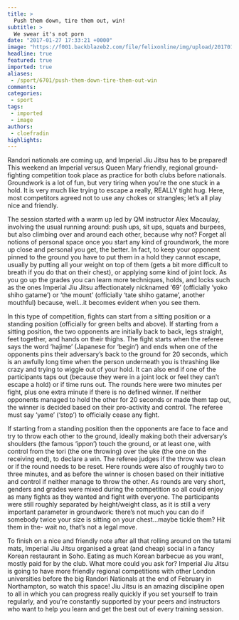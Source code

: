 ```yaml
---
title: >
  Push them down, tire them out, win!
subtitle: >
  We swear it's not porn
date: "2017-01-27 17:33:21 +0000"
image: "https://f001.backblazeb2.com/file/felixonline/img/upload/201701271733-felix-Picture1.png"
headline: true
featured: true
imported: true
aliases:
 - /sport/6701/push-them-down-tire-them-out-win
comments:
categories:
 - sport
tags:
 - imported
 - image
authors:
 - cloefradin
highlights:
---
```


Randori nationals are coming up, and Imperial Jiu Jitsu has to be prepared! This weekend an Imperial versus Queen Mary friendly, regional ground-fighting competition took place as practice for both clubs before nationals. Groundwork is a lot of fun, but very tiring when you’re the one stuck in a hold. It is very much like trying to escape a really, REALLY tight hug. Here, most competitors agreed not to use any chokes or strangles; let’s all play nice and friendly.

The session started with a warm up led by QM instructor Alex Macaulay, involving the usual running around: push ups, sit ups, squats and burpees, but also climbing over and around each other, because why not? Forget all notions of personal space once you start any kind of groundwork, the more up close and personal you get, the better. In fact, to keep your opponent pinned to the ground you have to put them in a hold they cannot escape, usually by putting all your weight on top of them (gets a bit more difficult to breath if you do that on their chest), or applying some kind of joint lock. As you go up the grades you can learn more techniques, holds, and locks such as the ones Imperial Jiu Jitsu affectionately nicknamed ‘69’ (officially ‘yoko shiho gatame’) or ‘the mount’ (officially ‘tate shiho gatame’, another mouthful) because, well…it becomes evident when you see them.

In this type of competition, fights can start from a sitting position or a standing position (officially for green belts and above). If starting from a sitting position, the two opponents are initially back to back, legs straight, feet together, and hands on their thighs. The fight starts when the referee says the word ‘hajime’ (Japanese for ‘begin’) and ends when one of the opponents pins their adversary’s back to the ground for 20 seconds, which is an awfully long time when the person underneath you is thrashing like crazy and trying to wiggle out of your hold. It can also end if one of the participants taps out (because they were in a joint lock or feel they can’t escape a hold) or if time runs out. The rounds here were two minutes per fight, plus one extra minute if there is no defined winner. If neither opponents managed to hold the other for 20 seconds or made them tap out, the winner is decided based on their pro-activity and control. The referee must say ‘yame’ (‘stop’) to officially cease any fight.

If starting from a standing position then the opponents are face to face and try to throw each other to the ground, ideally making both their adversary’s shoulders (the famous ‘ippon’) touch the ground, or at least one, with control from the tori (the one throwing) over the uke (the one on the receiving end), to declare a win. The referee judges if the throw was clean or if the round needs to be reset. Here rounds were also of roughly two to three minutes, and as before the winner is chosen based on their initiative and control if neither manage to throw the other.
As rounds are very short, genders and grades were mixed during the competition so all could enjoy as many fights as they wanted and fight with everyone. The participants were still roughly separated by height/weight class, as it is still a very important parameter in groundwork: there’s not much you can do if somebody twice your size is sitting on your chest…maybe tickle them? Hit them in the- wait no, that’s not a legal move.

To finish on a nice and friendly note after all that rolling around on the tatami mats, Imperial Jiu Jitsu organised a great (and cheap) social in a fancy Korean restaurant in Soho. Eating as much Korean barbecue as you want, mostly paid for by the club. What more could you ask for?
Imperial Jiu Jitsu is going to have more friendly regional competitions with other London universities before the big Randori Nationals at the end of February in Northampton, so watch this space! Jiu Jitsu is an amazing discipline open to all in which you can progress really quickly if you set yourself to train regularly, and you’re constantly supported by your peers and instructors who want to help you learn and get the best out of every training session.
